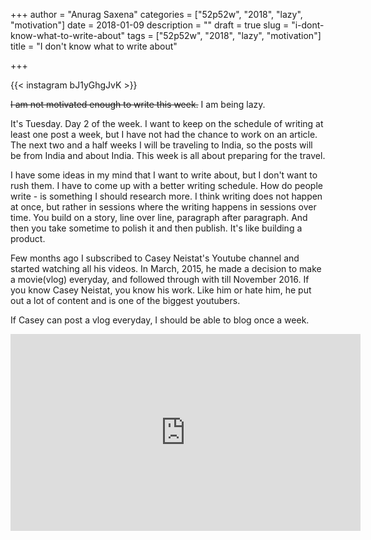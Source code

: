 +++
author = "Anurag Saxena"
categories = ["52p52w", "2018", "lazy", "motivation"]
date = 2018-01-09
description = ""
draft = true
slug = "i-dont-know-what-to-write-about"
tags = ["52p52w", "2018", "lazy", "motivation"]
title = "I don't know what to write about"

+++


{{< instagram bJ1yGhgJvK >}}

~~I am not motivated enough to write this week.~~ I am being lazy.

It's Tuesday. Day 2 of the week. I want to keep on the schedule of writing at least one post a week, but I have not had the chance to work on an article. The next two and a half weeks I will be traveling to India, so the posts will be from India and about India. This week is all about preparing for the travel.

I have some ideas in my mind that I want to write about, but I don't want to rush them. I have to come up with a better writing schedule. How do people write - is something I should research more. I think writing does not happen at once, but rather in sessions where the writing happens in sessions over time. You build on a story, line over line, paragraph after paragraph. And then you take sometime to polish it and then publish. It's like building a product.

Few months ago I subscribed to Casey Neistat's Youtube channel and started watching all his videos. In March, 2015, he made a decision to make a movie(vlog) everyday, and followed through with till November 2016. If you know Casey Neistat, you know his work. Like him or hate him, he put out a lot of content and is one of the biggest youtubers.

If Casey can post a vlog everyday, I should be able to blog once a week.

<iframe width="560" height="315" src="https://www.youtube.com/embed/jG7dSXcfVqE?rel=0" frameborder="0" allow="autoplay; encrypted-media" allowfullscreen></iframe>

